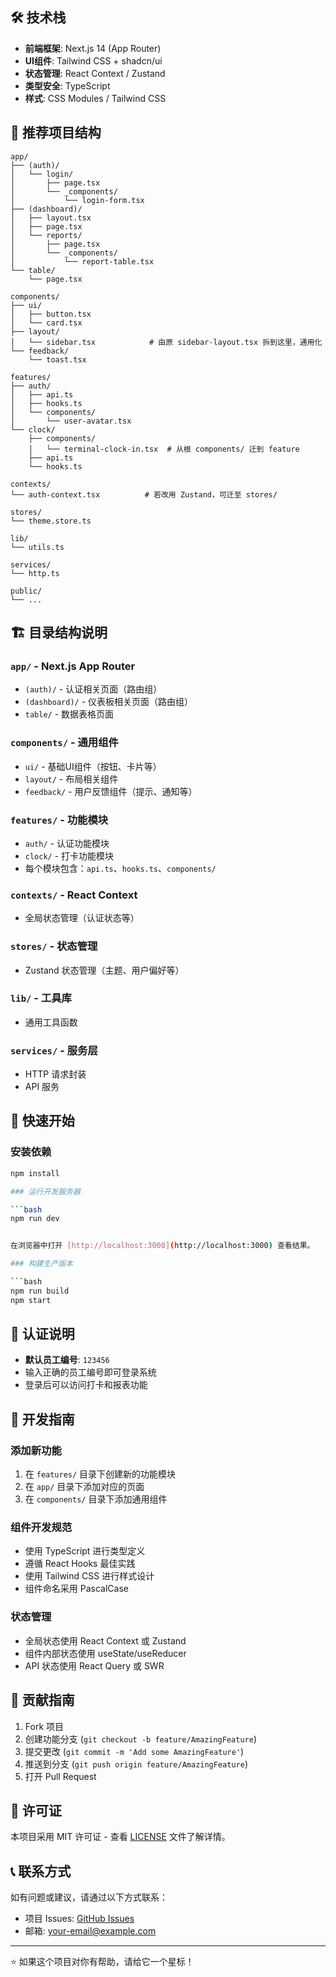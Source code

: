 
## 🛠️ 技术栈

- **前端框架**: Next.js 14 (App Router)
- **UI组件**: Tailwind CSS + shadcn/ui
- **状态管理**: React Context / Zustand
- **类型安全**: TypeScript
- **样式**: CSS Modules / Tailwind CSS

## 📁 推荐项目结构

```
app/
├── (auth)/
│   └── login/
│       ├── page.tsx
│       └── _components/
│           └── login-form.tsx
├── (dashboard)/
│   ├── layout.tsx
│   ├── page.tsx
│   └── reports/
│       ├── page.tsx
│       └── _components/
│           └── report-table.tsx
└── table/
    └── page.tsx

components/
├── ui/
│   ├── button.tsx
│   └── card.tsx
├── layout/
│   └── sidebar.tsx            # 由原 sidebar-layout.tsx 拆到这里，通用化
└── feedback/
    └── toast.tsx

features/
├── auth/
│   ├── api.ts
│   ├── hooks.ts
│   └── components/
│       └── user-avatar.tsx
└── clock/
    ├── components/
    │   └── terminal-clock-in.tsx  # 从根 components/ 迁到 feature
    ├── api.ts
    └── hooks.ts

contexts/
└── auth-context.tsx          # 若改用 Zustand，可迁至 stores/

stores/
└── theme.store.ts

lib/
└── utils.ts

services/
└── http.ts

public/
└── ...
```

## 🏗️ 目录结构说明

### `app/` - Next.js App Router
- `(auth)/` - 认证相关页面（路由组）
- `(dashboard)/` - 仪表板相关页面（路由组）
- `table/` - 数据表格页面

### `components/` - 通用组件
- `ui/` - 基础UI组件（按钮、卡片等）
- `layout/` - 布局相关组件
- `feedback/` - 用户反馈组件（提示、通知等）

### `features/` - 功能模块
- `auth/` - 认证功能模块
- `clock/` - 打卡功能模块
- 每个模块包含：`api.ts`、`hooks.ts`、`components/`

### `contexts/` - React Context
- 全局状态管理（认证状态等）

### `stores/` - 状态管理
- Zustand 状态管理（主题、用户偏好等）

### `lib/` - 工具库
- 通用工具函数

### `services/` - 服务层
- HTTP 请求封装
- API 服务

## 🚀 快速开始

### 安装依赖

```bash
npm install

### 运行开发服务器

```bash
npm run dev


在浏览器中打开 [http://localhost:3000](http://localhost:3000) 查看结果。

### 构建生产版本

```bash
npm run build
npm start
```

## 🔐 认证说明

- **默认员工编号**: `123456`
- 输入正确的员工编号即可登录系统
- 登录后可以访问打卡和报表功能

## 📝 开发指南

### 添加新功能

1. 在 `features/` 目录下创建新的功能模块
2. 在 `app/` 目录下添加对应的页面
3. 在 `components/` 目录下添加通用组件

### 组件开发规范

- 使用 TypeScript 进行类型定义
- 遵循 React Hooks 最佳实践
- 使用 Tailwind CSS 进行样式设计
- 组件命名采用 PascalCase

### 状态管理

- 全局状态使用 React Context 或 Zustand
- 组件内部状态使用 useState/useReducer
- API 状态使用 React Query 或 SWR

## 🤝 贡献指南

1. Fork 项目
2. 创建功能分支 (`git checkout -b feature/AmazingFeature`)
3. 提交更改 (`git commit -m 'Add some AmazingFeature'`)
4. 推送到分支 (`git push origin feature/AmazingFeature`)
5. 打开 Pull Request

## 📄 许可证

本项目采用 MIT 许可证 - 查看 [LICENSE](LICENSE) 文件了解详情。

## 📞 联系方式

如有问题或建议，请通过以下方式联系：

- 项目 Issues: [GitHub Issues](https://github.com/your-username/host-screen/issues)
- 邮箱: your-email@example.com

---

⭐ 如果这个项目对你有帮助，请给它一个星标！
